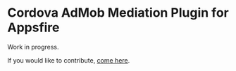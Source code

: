 # Cordova AdMob Mediation Plugin for Appsfire

Work in progress.

If you would like to contribute, [come here](https://github.com/rehy/cordova-admob-mediation).
